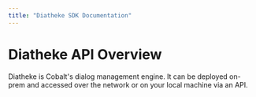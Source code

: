 ```yaml
---
title: "Diatheke SDK Documentation"
---
```


# Diatheke API Overview

Diatheke is Cobalt's dialog management engine. It can be deployed on-prem
and accessed over the network or on your local machine via an API.

